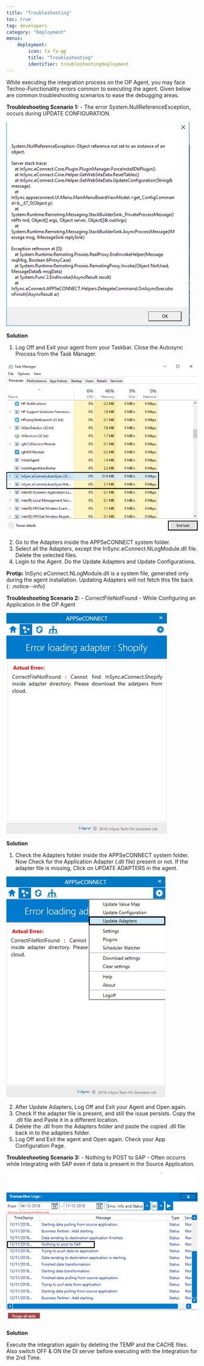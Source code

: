 ```yaml
---
title: "Troubleshooting"
toc: true
tag: developers
category: "Deployment"
menus:
    deployment: 
        icon: fa fa-gg
        title: "Troubleshooting"
        identifier: troubleshootingdeployment              
---
```


While executing the integration process on the OP Agent, you may face Techno-Functionality errors common to executing the agent.
Given below are common troubleshooting scenarios to ease the debugging areas. 

**Troubleshooting Scenario 1:** - The error System.NullReferenceException, occurs during UPDATE CONFIGURATION.

![SystemError-UpdateConfig](/staticfiles/deployment/media/Troubleshooting/SystemError-UpdateConfig.png)

**Solution**

1.	Log Off and Exit your agent from your Taskbar. Close the Autosync Process from the Task Manager. 

![CloseAutosyncProcess-Taskbar](/staticfiles/deployment/media/Troubleshooting/CloseAutosyncProcess-Taskbar.png)

2.  Go to the Adapters inside the APPSeCONNECT system folder.
3.  Select all the Adapters, except the InSync.eConnect.NLogModule.dll file. Delete the selected files.
4.	Login to the Agent. Do the Update Adapters and Update Configurations.

**Protip:** InSync.eConnect.NLogModule.dll is a system file, generated only during the agent installation. 
Updating Adapters will not fetch this file back {: .notice--info}

**Troubleshooting Scenario 2:** - CorrectFileNotFound - While Configuring an Application in the OP Agent

![AppConfig-Error](/staticfiles/deployment/media/Troubleshooting/AppConfig-Error.png)

**Solution**

1.	Check the Adapters folder inside the APPSeCONNECT system folder. Now Check for the Application Adapter (.dll file) present or not. 
If the adapter file is missing, Click on UPDATE ADAPTERS in the agent.

![Error-UpdateAdapter](/staticfiles/deployment/media/Troubleshooting/Error-UpdateAdapter.png)

2.	After Update Adapters, Log Off and Exit your Agent and Open again.
5.	Check If the adapter file is present, and still the issue persists. Copy the .dll file and Paste it in a different location. 
6.	Delete the .dll from the Adapters folder and paste the copied .dll file back in to the adapters folder.
7.	Log Off and Exit the agent and Open again. Check your App Configuration Page.

**Troubleshooting Scenario 3:** - Nothing to POST to SAP - Often occurrs while Integrating with SAP 
even if data is present in the Source Application.

![TransactionLog-Error](/staticfiles/deployment/media/Troubleshooting/TransactionLog-Error.png)

**Solution**

Execute the integration again by deleting the TEMP and the CACHE files. 
Also switch OFF & ON the DI server before executing with the Integration for the 2nd Time.
